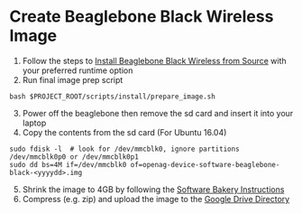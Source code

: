 # Create Beaglebone Black Wireless Image
1. Follow the steps to [Install Beaglebone Black Wireless from Source](install_beaglebone_black_wireless_source) with your preferred runtime option
2. Run final image prep script
```
bash $PROJECT_ROOT/scripts/install/prepare_image.sh
```
3. Power off the beaglebone then remove the sd card  and insert it into your laptop
4. Copy the contents from the sd card (For Ubuntu 16.04)
```
sudo fdisk -l  # look for /dev/mmcblk0, ignore partitions /dev/mmcblk0p0 or /dev/mmcblk0p1
sudo dd bs=4M if=/dev/mmcblk0 of=openag-device-software-beaglebone-black-<yyyydd>.img
```
5. Shrink the image to 4GB by following the [Software Bakery Instructions](https://softwarebakery.com//shrinking-images-on-linux)
6. Compress (e.g. zip) and upload the image to the [Google Drive Directory](https://drive.google.com/drive/folders/1D7d_C41UBIzNbxtrBHDVWUtdsq5iDstv?usp=sharing)
